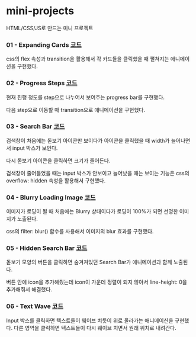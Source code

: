 # mini-projects

HTML/CSS/JS로 만드는 미니 프로젝트

### 01 - Expanding Cards [코드](https://github.com/JJakDDo/mini-projects/tree/main/01-Expanding-Cards)

css의 flex 속성과 transition을 활용해서 각 카드들을 클릭했을 때 펼쳐지는 애니메이션을 구현했다.

### 02 - Progress Steps [코드](https://github.com/JJakDDo/mini-projects/tree/main/02-Progress-Step)

현재 진행 정도를 step으로 나누어서 보여주는 progress bar를 구현했다.

다음 step으로 이동할 때 transition으로 애니메이션을 구현했다.

### 03 - Search Bar [코드](https://github.com/JJakDDo/mini-projects/tree/main/03-Search-Bar)

검색창이 처음에는 돋보기 아이콘만 보이다가 아이콘을 클릭했을 때 width가 늘어나면서 input 박스가 보인다.

다시 돋보기 아이콘을 클릭하면 크기가 줄어든다.

검색창이 줄어들었을 때는 input 박스가 안보이고 늘어났을 때는 보이는 기능은 css의 overflow: hidden 속성을 활용해서 구현했다.

### 04 - Blurry Loading Image [코드](https://github.com/JJakDDo/mini-projects/tree/main/04-Blur-Image-Loading)

이미지가 로딩이 될 때 처음에는 Blurry 상태이다가 로딩이 100%가 되면 선명한 이미지가 노출된다.

css의 filter: blur() 함수를 사용해서 이미지의 blur 효과를 구현했다.

### 05 - Hidden Search Bar [코드](https://github.com/JJakDDo/mini-projects/tree/main/05-Hidden-Search-Bar)

돋보기 모양의 버튼을 클릭하면 숨겨져있던 Search Bar가 애니메이션과 함께 노출된다.

버튼 안에 icon을 추가해줬는데 icon이 가운데 정렬이 되지 않아서 line-height: 0을 추가해줘서 해결했다.

### 06 - Text Wave [코드](https://github.com/JJakDDo/mini-projects/tree/main/06-Text-Wave)

Input 박스를 클릭하면 텍스트들이 웨이브 치듯이 위로 올라가는 애니메이션을 구현했다.
다른 영역을 클릭하면 텍스트들이 다시 웨이브 치면서 원래 위치로 내려간다.
